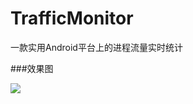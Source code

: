 # TrafficMonitor
一款实用Android平台上的进程流量实时统计

###效果图

![](https://github.com/hekangcode/TrafficMonitor/blob/master/trafficmonitor/src/main/res/drawable/hhh.png)

